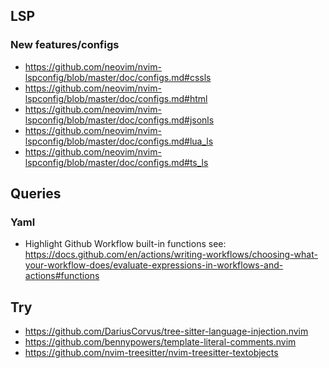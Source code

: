 ## LSP

### New features/configs

- https://github.com/neovim/nvim-lspconfig/blob/master/doc/configs.md#cssls
- https://github.com/neovim/nvim-lspconfig/blob/master/doc/configs.md#html
- https://github.com/neovim/nvim-lspconfig/blob/master/doc/configs.md#jsonls
- https://github.com/neovim/nvim-lspconfig/blob/master/doc/configs.md#lua_ls
- https://github.com/neovim/nvim-lspconfig/blob/master/doc/configs.md#ts_ls

## Queries

### Yaml

- Highlight Github Workflow built-in functions
  see: https://docs.github.com/en/actions/writing-workflows/choosing-what-your-workflow-does/evaluate-expressions-in-workflows-and-actions#functions

## Try

- https://github.com/DariusCorvus/tree-sitter-language-injection.nvim
- https://github.com/bennypowers/template-literal-comments.nvim
- https://github.com/nvim-treesitter/nvim-treesitter-textobjects
